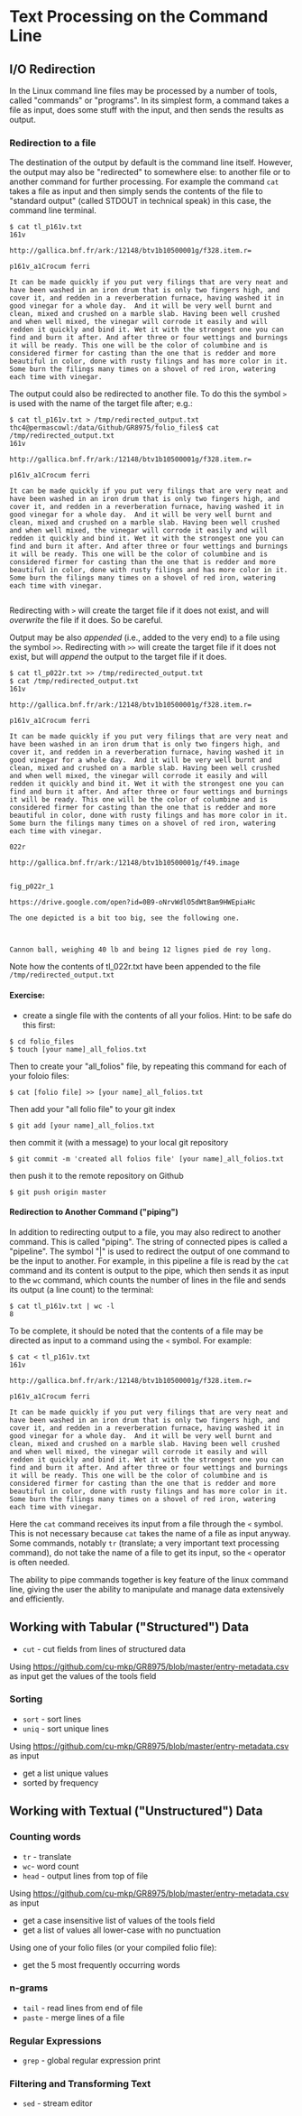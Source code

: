 # Text Processing on the Command Line

## I/O Redirection

In the Linux command line files may be processed by a number of tools, called "commands" or "programs". In its simplest form, a command takes a file as input, does some stuff with the input, and then sends the results as output.

### Redirection to a file

The destination of the output by default is the command line itself. However, the output may also be "redirected" to somewhere else: to another file or to another command for further processing. For example the command `cat` takes a file as input and then simply sends the contents of the file to "standard output" (called STDOUT in technical speak) in this case, the command line terminal.

```
$ cat tl_p161v.txt
161v

http://gallica.bnf.fr/ark:/12148/btv1b10500001g/f328.item.r=

p161v_a1Crocum ferri

It can be made quickly if you put very filings that are very neat and have been washed in an iron drum that is only two fingers high, and cover it, and redden in a reverberation furnace, having washed it in good vinegar for a whole day.  And it will be very well burnt and clean, mixed and crushed on a marble slab. Having been well crushed and when well mixed, the vinegar will corrode it easily and will redden it quickly and bind it. Wet it with the strongest one you can find and burn it after. And after three or four wettings and burnings it will be ready. This one will be the color of columbine and is considered firmer for casting than the one that is redder and more beautiful in color, done with rusty filings and has more color in it. Some burn the filings many times on a shovel of red iron, watering each time with vinegar.

```

The output could also be redirected to another file. To do this the symbol `>` is used with the name of the target file after; e.g.:

```
$ cat tl_p161v.txt > /tmp/redirected_output.txt
thc4@permascowl:/data/Github/GR8975/folio_files$ cat /tmp/redirected_output.txt
161v

http://gallica.bnf.fr/ark:/12148/btv1b10500001g/f328.item.r=

p161v_a1Crocum ferri

It can be made quickly if you put very filings that are very neat and have been washed in an iron drum that is only two fingers high, and cover it, and redden in a reverberation furnace, having washed it in good vinegar for a whole day.  And it will be very well burnt and clean, mixed and crushed on a marble slab. Having been well crushed and when well mixed, the vinegar will corrode it easily and will redden it quickly and bind it. Wet it with the strongest one you can find and burn it after. And after three or four wettings and burnings it will be ready. This one will be the color of columbine and is considered firmer for casting than the one that is redder and more beautiful in color, done with rusty filings and has more color in it. Some burn the filings many times on a shovel of red iron, watering each time with vinegar.


```

Redirecting with `>` will create the target file if it does not exist, and will *overwrite* the file if it does. So be careful.

Output may be also *appended* (i.e., added to the very end) to a file using the symbol `>>`. Redirecting with `>>` will create the target file if it does not exist, but will *append* the output to the target file if it does.

```
$ cat tl_p022r.txt >> /tmp/redirected_output.txt
$ cat /tmp/redirected_output.txt
161v

http://gallica.bnf.fr/ark:/12148/btv1b10500001g/f328.item.r=

p161v_a1Crocum ferri

It can be made quickly if you put very filings that are very neat and have been washed in an iron drum that is only two fingers high, and cover it, and redden in a reverberation furnace, having washed it in good vinegar for a whole day.  And it will be very well burnt and clean, mixed and crushed on a marble slab. Having been well crushed and when well mixed, the vinegar will corrode it easily and will redden it quickly and bind it. Wet it with the strongest one you can find and burn it after. And after three or four wettings and burnings it will be ready. This one will be the color of columbine and is considered firmer for casting than the one that is redder and more beautiful in color, done with rusty filings and has more color in it. Some burn the filings many times on a shovel of red iron, watering each time with vinegar.

022r

http://gallica.bnf.fr/ark:/12148/btv1b10500001g/f49.image


fig_p022r_1

https://drive.google.com/open?id=0B9-oNrvWdlO5dWtBam9HWEpiaHc

The one depicted is a bit too big, see the following one.



Cannon ball, weighing 40 lb and being 12 lignes pied de roy long.

```

Note how the contents of tl_022r.txt have been appended to the file `/tmp/redirected_output.txt`

#### Exercise:

* create a single file with the contents of all your folios. Hint: to be safe do this first:

```
$ cd folio_files
$ touch [your name]_all_folios.txt
```
Then to create your "all_folios" file, by repeating this command for each of your foloio files:

```
$ cat [folio file] >> [your name]_all_folios.txt
```

Then add your "all folio file" to your git index

```
$ git add [your name]_all_folios.txt
```

then commit it (with a message) to your local git repository

```
$ git commit -m 'created all folios file' [your name]_all_folios.txt
```

then push it to the remote repository on Github

```
$ git push origin master
```

#### Redirection to Another Command ("piping")

In addition to redirecting output to a file, you may also redirect to another command. This is called "piping". The string of connected pipes is called a "pipeline". The symbol "|" is used to redirect the output of one command to be the input to another. For example, in this pipeline a file is read by the `cat` command and its content is output to the pipe, which then sends it as input to the `wc` command, which counts the number of lines in the file and sends its output (a line count) to the terminal:

```
$ cat tl_p161v.txt | wc -l
8

```

To be complete, it should be noted that the contents of a file may be directed as input to a command using the `<` symbol. For example:

```
$ cat < tl_p161v.txt
161v

http://gallica.bnf.fr/ark:/12148/btv1b10500001g/f328.item.r=

p161v_a1Crocum ferri

It can be made quickly if you put very filings that are very neat and have been washed in an iron drum that is only two fingers high, and cover it, and redden in a reverberation furnace, having washed it in good vinegar for a whole day.  And it will be very well burnt and clean, mixed and crushed on a marble slab. Having been well crushed and when well mixed, the vinegar will corrode it easily and will redden it quickly and bind it. Wet it with the strongest one you can find and burn it after. And after three or four wettings and burnings it will be ready. This one will be the color of columbine and is considered firmer for casting than the one that is redder and more beautiful in color, done with rusty filings and has more color in it. Some burn the filings many times on a shovel of red iron, watering each time with vinegar.

```

Here the `cat` command receives its input from a file through the `<` symbol. This is not necessary because `cat` takes the name of a file as input anyway. Some commands, notably `tr` (translate; a very important text processing command), do not take the name of a file to get its input, so the `<` operator is often needed.


The ability to pipe commands together is key feature of the linux command line, giving the user the ability to manipulate and manage data extensively and efficiently.


## Working with Tabular ("Structured") Data

* `cut` - cut fields from lines of structured data

Using https://github.com/cu-mkp/GR8975/blob/master/entry-metadata.csv as input get the values of the tools field


### Sorting

* `sort` - sort lines
* `uniq` - sort unique lines

Using https://github.com/cu-mkp/GR8975/blob/master/entry-metadata.csv as input

* get a list unique values
* sorted by frequency

## Working with Textual ("Unstructured") Data

### Counting words

* `tr` - translate
* `wc`- word count
* `head` - output lines from top of file

Using https://github.com/cu-mkp/GR8975/blob/master/entry-metadata.csv as input

* get a case insensitive list of values of the tools field
* get a list of values all lower-case with no punctuation

Using one of your folio files (or your compiled folio file):

*  get the 5 most frequently occurring words

### n-grams

* `tail` - read lines from end of file
* `paste` - merge lines of a file

### Regular Expressions

* `grep` - global regular expression print

### Filtering and Transforming Text

* `sed` - stream editor
